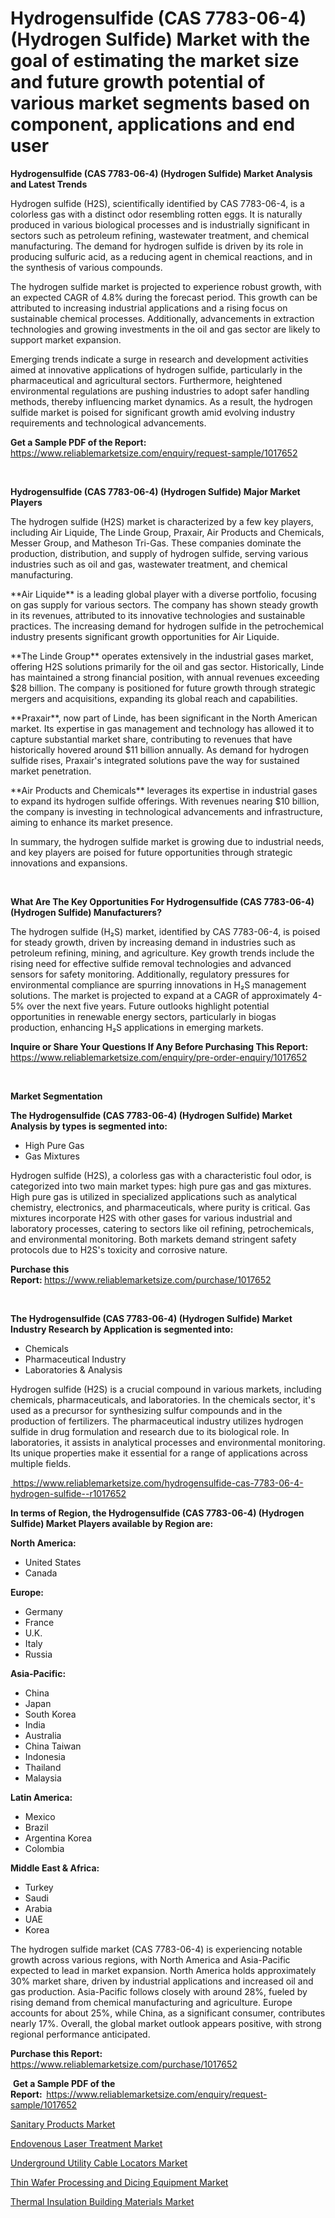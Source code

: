 <p><h1>Hydrogensulfide (CAS 7783-06-4) (Hydrogen Sulfide) Market with the goal of estimating the market size and future growth potential of various market segments based on component, applications and end user</h1></p><p><strong>Hydrogensulfide (CAS 7783-06-4) (Hydrogen Sulfide) Market Analysis and Latest Trends</strong></p>
<p><p>Hydrogen sulfide (H2S), scientifically identified by CAS 7783-06-4, is a colorless gas with a distinct odor resembling rotten eggs. It is naturally produced in various biological processes and is industrially significant in sectors such as petroleum refining, wastewater treatment, and chemical manufacturing. The demand for hydrogen sulfide is driven by its role in producing sulfuric acid, as a reducing agent in chemical reactions, and in the synthesis of various compounds.</p><p>The hydrogen sulfide market is projected to experience robust growth, with an expected CAGR of 4.8% during the forecast period. This growth can be attributed to increasing industrial applications and a rising focus on sustainable chemical processes. Additionally, advancements in extraction technologies and growing investments in the oil and gas sector are likely to support market expansion. </p><p>Emerging trends indicate a surge in research and development activities aimed at innovative applications of hydrogen sulfide, particularly in the pharmaceutical and agricultural sectors. Furthermore, heightened environmental regulations are pushing industries to adopt safer handling methods, thereby influencing market dynamics. As a result, the hydrogen sulfide market is poised for significant growth amid evolving industry requirements and technological advancements.</p></p>
<p><strong>Get a Sample PDF of the Report:&nbsp;</strong> <a href="https://www.reliablemarketsize.com/enquiry/request-sample/1017652?utm_campaign=1766&utm_medium=2&utm_source=Github&utm_content=ia&utm_term=04122024&utm_id=hydrogensulfide-cas-7783-06-4-hydrogen-sulfide">https://www.reliablemarketsize.com/enquiry/request-sample/1017652</a></p>
<p>&nbsp;</p>
<p><strong>Hydrogensulfide (CAS 7783-06-4) (Hydrogen Sulfide) Major Market Players</strong></p>
<p><p>The hydrogen sulfide (H2S) market is characterized by a few key players, including Air Liquide, The Linde Group, Praxair, Air Products and Chemicals, Messer Group, and Matheson Tri-Gas. These companies dominate the production, distribution, and supply of hydrogen sulfide, serving various industries such as oil and gas, wastewater treatment, and chemical manufacturing.</p><p>**Air Liquide** is a leading global player with a diverse portfolio, focusing on gas supply for various sectors. The company has shown steady growth in its revenues, attributed to its innovative technologies and sustainable practices. The increasing demand for hydrogen sulfide in the petrochemical industry presents significant growth opportunities for Air Liquide.</p><p>**The Linde Group** operates extensively in the industrial gases market, offering H2S solutions primarily for the oil and gas sector. Historically, Linde has maintained a strong financial position, with annual revenues exceeding $28 billion. The company is positioned for future growth through strategic mergers and acquisitions, expanding its global reach and capabilities.</p><p>**Praxair**, now part of Linde, has been significant in the North American market. Its expertise in gas management and technology has allowed it to capture substantial market share, contributing to revenues that have historically hovered around $11 billion annually. As demand for hydrogen sulfide rises, Praxair's integrated solutions pave the way for sustained market penetration.</p><p>**Air Products and Chemicals** leverages its expertise in industrial gases to expand its hydrogen sulfide offerings. With revenues nearing $10 billion, the company is investing in technological advancements and infrastructure, aiming to enhance its market presence.</p><p>In summary, the hydrogen sulfide market is growing due to industrial needs, and key players are poised for future opportunities through strategic innovations and expansions.</p></p>
<p>&nbsp;</p>
<p><strong>What Are The Key Opportunities For Hydrogensulfide (CAS 7783-06-4) (Hydrogen Sulfide) Manufacturers?</strong></p>
<p><p>The hydrogen sulfide (H₂S) market, identified by CAS 7783-06-4, is poised for steady growth, driven by increasing demand in industries such as petroleum refining, mining, and agriculture. Key growth trends include the rising need for effective sulfide removal technologies and advanced sensors for safety monitoring. Additionally, regulatory pressures for environmental compliance are spurring innovations in H₂S management solutions. The market is projected to expand at a CAGR of approximately 4-5% over the next five years. Future outlooks highlight potential opportunities in renewable energy sectors, particularly in biogas production, enhancing H₂S applications in emerging markets.</p></p>
<p><strong>Inquire or Share Your Questions If Any Before Purchasing This Report:</strong> <a href="https://www.reliablemarketsize.com/enquiry/pre-order-enquiry/1017652?utm_campaign=1766&utm_medium=2&utm_source=Github&utm_content=ia&utm_term=04122024&utm_id=hydrogensulfide-cas-7783-06-4-hydrogen-sulfide">https://www.reliablemarketsize.com/enquiry/pre-order-enquiry/1017652</a></p>
<p>&nbsp;</p>
<p><strong>Market Segmentation</strong></p>
<p><strong>The Hydrogensulfide (CAS 7783-06-4) (Hydrogen Sulfide) Market Analysis by types is segmented into:</strong></p>
<p><ul><li>High Pure Gas</li><li>Gas Mixtures</li></ul></p>
<p><p>Hydrogen sulfide (H2S), a colorless gas with a characteristic foul odor, is categorized into two main market types: high pure gas and gas mixtures. High pure gas is utilized in specialized applications such as analytical chemistry, electronics, and pharmaceuticals, where purity is critical. Gas mixtures incorporate H2S with other gases for various industrial and laboratory processes, catering to sectors like oil refining, petrochemicals, and environmental monitoring. Both markets demand stringent safety protocols due to H2S's toxicity and corrosive nature.</p></p>
<p><strong>Purchase this Report:&nbsp;</strong><a href="https://www.reliablemarketsize.com/purchase/1017652?utm_campaign=1766&utm_medium=2&utm_source=Github&utm_content=ia&utm_term=04122024&utm_id=hydrogensulfide-cas-7783-06-4-hydrogen-sulfide">https://www.reliablemarketsize.com/purchase/1017652</a></p>
<p>&nbsp;</p>
<p><strong>The Hydrogensulfide (CAS 7783-06-4) (Hydrogen Sulfide) Market Industry Research by Application is segmented into:</strong></p>
<p><ul><li>Chemicals</li><li>Pharmaceutical Industry</li><li>Laboratories & Analysis</li></ul></p>
<p><p>Hydrogen sulfide (H2S) is a crucial compound in various markets, including chemicals, pharmaceuticals, and laboratories. In the chemicals sector, it's used as a precursor for synthesizing sulfur compounds and in the production of fertilizers. The pharmaceutical industry utilizes hydrogen sulfide in drug formulation and research due to its biological role. In laboratories, it assists in analytical processes and environmental monitoring. Its unique properties make it essential for a range of applications across multiple fields.</p></p>
<p><a href="https://www.reliablemarketsize.com/hydrogensulfide-cas-7783-06-4-hydrogen-sulfide--r1017652?utm_campaign=1766&utm_medium=2&utm_source=Github&utm_content=ia&utm_term=04122024&utm_id=hydrogensulfide-cas-7783-06-4-hydrogen-sulfide">&nbsp;https://www.reliablemarketsize.com/hydrogensulfide-cas-7783-06-4-hydrogen-sulfide--r1017652</a></p>
<p><strong>In terms of Region, the Hydrogensulfide (CAS 7783-06-4) (Hydrogen Sulfide) Market Players available by Region are:</strong></p>
<p>
    <p> <strong> North America: </strong>
        <ul>
            <li>United States</li>
            <li>Canada</li>
        </ul>
        </p> 
    <p> <strong> Europe: </strong>
        <ul>
            <li>Germany</li>
            <li>France</li>
            <li>U.K.</li>
            <li>Italy</li>
            <li>Russia</li>
        </ul>
        </p> 
    <p> <strong> Asia-Pacific: </strong>
        <ul>
            <li>China</li>
            <li>Japan</li>
            <li>South Korea</li>
            <li>India</li>
            <li>Australia</li>
            <li>China Taiwan</li>
            <li>Indonesia</li>
            <li>Thailand</li>
            <li>Malaysia</li>
        </ul>
        </p> 
    <p> <strong> Latin America: </strong>
        <ul>
            <li>Mexico</li>
            <li>Brazil</li>
            <li>Argentina Korea</li>
            <li>Colombia</li>
        </ul>
        </p> 
    <p> <strong> Middle East & Africa: </strong>
        <ul>
            <li>Turkey</li>
            <li>Saudi</li>
            <li>Arabia</li>
            <li>UAE</li>
            <li>Korea</li>
        </ul>
    </p>
    </p>
<p><p>The hydrogen sulfide market (CAS 7783-06-4) is experiencing notable growth across various regions, with North America and Asia-Pacific expected to lead in market expansion. North America holds approximately 30% market share, driven by industrial applications and increased oil and gas production. Asia-Pacific follows closely with around 28%, fueled by rising demand from chemical manufacturing and agriculture. Europe accounts for about 25%, while China, as a significant consumer, contributes nearly 17%. Overall, the global market outlook appears positive, with strong regional performance anticipated.</p></p>
<p><strong>Purchase this Report: </strong><a href="https://www.reliablemarketsize.com/purchase/1017652?utm_campaign=1766&utm_medium=2&utm_source=Github&utm_content=ia&utm_term=04122024&utm_id=hydrogensulfide-cas-7783-06-4-hydrogen-sulfide">https://www.reliablemarketsize.com/purchase/1017652</a></p>
<p>&nbsp;<strong>Get a Sample PDF of the Report:&nbsp;&nbsp;</strong><a href="https://www.reliablemarketsize.com/enquiry/request-sample/1017652?utm_campaign=1766&utm_medium=2&utm_source=Github&utm_content=ia&utm_term=04122024&utm_id=hydrogensulfide-cas-7783-06-4-hydrogen-sulfide">https://www.reliablemarketsize.com/enquiry/request-sample/1017652</a></p>
<p><strong></strong></p>
<p><p><a href="https://issuu.com/reportprime-2/docs/sanitary-products-market-size-2030.pptx?utm_campaign=1766&utm_medium=2&utm_source=Github&utm_content=ia&utm_term=04122024&utm_id=hydrogensulfide-cas-7783-06-4-hydrogen-sulfide">Sanitary Products Market</a></p><p><a href="https://www.linkedin.com/pulse/estimating-endovenous-laser-treatment-market-size-future-growth-mpl3c?utm_campaign=1766&utm_medium=2&utm_source=Github&utm_content=ia&utm_term=04122024&utm_id=hydrogensulfide-cas-7783-06-4-hydrogen-sulfide">Endovenous Laser Treatment Market</a></p><p><a href="https://issuu.com/reportprime-2/docs/underground-utility-cable-locators-market-size-203?utm_campaign=1766&utm_medium=2&utm_source=Github&utm_content=ia&utm_term=04122024&utm_id=hydrogensulfide-cas-7783-06-4-hydrogen-sulfide">Underground Utility Cable Locators Market</a></p><p><a href="https://www.linkedin.com/pulse/strategic-insights-thin-wafer-processing-dicing-equipment-26ogf?utm_campaign=1766&utm_medium=2&utm_source=Github&utm_content=ia&utm_term=04122024&utm_id=hydrogensulfide-cas-7783-06-4-hydrogen-sulfide">Thin Wafer Processing and Dicing Equipment Market</a></p><p><a href="https://www.linkedin.com/pulse/market-dynamics-thermal-insulation-building-materials-industry-dosje?utm_campaign=1766&utm_medium=2&utm_source=Github&utm_content=ia&utm_term=04122024&utm_id=hydrogensulfide-cas-7783-06-4-hydrogen-sulfide">Thermal Insulation Building Materials Market</a></p></p>
